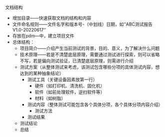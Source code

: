 文档结构

- 增加目录——快速获取文档的结构和内容
- 文件命名规则——文件名字和版本号-（中划线）日期，如‘’ABC测试报告V1.0-20220617‘’
- 存放在pdm—中，建立项目文件
- 总体结构：
  - 项目简介——介绍产生当前测试的背景，目的、意义，为了解决什么问题
  - 技术原理——若是不清楚底层原理，需要通过测试进行探索，则可以省略不写，若是偏向测试验证，已清楚底层原理，则需进行介绍
  - 测试方案（从整体测试来考虑，该测试包含哪些分项的具体测试内容，想达到的某种抽象结论）
    - 测试工具（关键设备因素放第一行）
      - 硬件（如打印机、清洗机、固化机）
      - 软件（如前处理软件，逆扫软件等）
      - 材料（如树脂）
    - 测试内容（整体测试可能包含各个具体分项，各个具体分项内容介绍）
      - 测试方法
    - 测试结果
  - 测试结论
  - 总结
